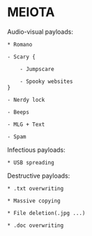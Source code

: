 # MEIOTA
Audio-visual payloads:
    
    * Romano
    
    - Scary {
        
        - Jumpscare
        
        - Spooky websites
    }
    
    - Nerdy lock
    
    - Beeps
    
    - MLG + Text
    
    - Spam


Infectious payloads:
   
    * USB spreading


Destructive payloads:
   
    * .txt overwriting
    
    * Massive copying
    
    * File deletion(.jpg ...)
    
    * .doc overwriting
